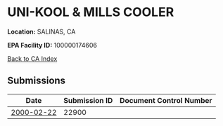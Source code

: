 # UNI-KOOL & MILLS COOLER

**Location:** SALINAS, CA

**EPA Facility ID:** 100000174606

[Back to CA Index](../../index.md)

## Submissions

| Date | Submission ID | Document Control Number |
|------|--------------|-------------------------|
| [2000-02-22](submissions/22900.md) | 22900 |  |

